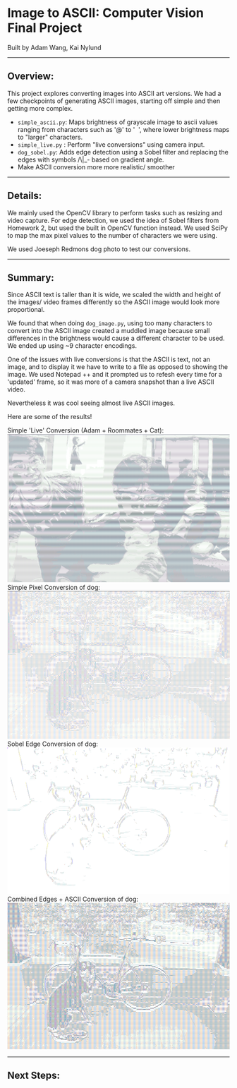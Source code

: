 # Image to ASCII: Computer Vision Final Project
Built by Adam Wang, Kai Nylund

---
## Overview:
This project explores converting images into ASCII art versions. 
We had a few checkpoints of generating ASCII images, starting off simple and then getting more complex.

- `simple_ascii.py`: Maps brightness of grayscale image to ascii values ranging from characters such as '@' to '&nbsp; ', where lower brightness maps to "larger" characters.
- `simple_live.py` : Perform "live conversions" using camera input.
- `dog_sobel.py`: Adds edge detection using a Sobel filter and replacing the edges with symbols /\\|_- based on gradient angle.
- Make ASCII conversion more more realistic/ smoother

---
## Details:
We mainly used the OpenCV library to perform tasks such as resizing and video capture. For edge detection, we used the idea of Sobel filters from Homework 2, but used the built in OpenCV function instead. We used SciPy to map the max pixel values to the number of characters we were using.

We used Joeseph Redmons dog photo to test our conversions.


---

## Summary:
Since ASCII text is taller than it is wide, we scaled the width and height of the images/ video frames differently so the ASCII image would look more proportional.

We found that when doing `dog_image.py`, using too many characters to convert into the ASCII image created a muddled image because small differences in the brightness would cause a different character to be used. We ended up using ~9 character encodings.

One of the issues with live conversions is that the ASCII is text, not an image, and to display it we have to write to a file as opposed to showing the image. We used Notepad ++ and it prompted us to refesh every time for a 'updated' frame, so it was more of a camera snapshot than a live ASCII video. 

Nevertheless it was cool seeing almost live ASCII images. 

Here are some of the results!

Simple 'Live' Conversion (Adam + Roommates + Cat):
![Simple Live Conversion Image](./imgs/epic_live.conversion.png)
Simple Pixel Conversion of dog:
![Simple Pixel Dog Image](./imgs/ascii_dog.png)
Sobel Edge Conversion of dog:
![Sobel Edge Conversion Image](./imgs/ascii_dog_edges.png)
Combined Edges + ASCII Conversion of dog:
![Live ASCII Conversion Image](./imgs/combined.png)


---

## Next Steps:
